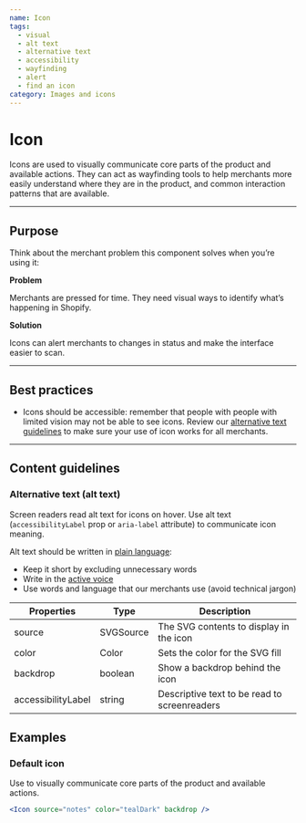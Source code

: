 ```yaml
---
name: Icon
tags:
  - visual
  - alt text
  - alternative text
  - accessibility
  - wayfinding
  - alert
  - find an icon
category: Images and icons
---
```


# Icon

Icons are used to visually communicate core parts of the product and available actions. They can act as wayfinding tools to help merchants more easily understand where they are in the product, and common interaction patterns that are available.

---

## Purpose

Think about the merchant problem this component solves when you’re using it:

**Problem**

Merchants are pressed for time. They need visual ways to identify what’s happening in Shopify.

**Solution**

Icons can alert merchants to changes in status and make the interface easier to scan.

---

## Best practices

* Icons should be accessible: remember that people with people with limited vision may not be able to see icons. Review our [alternative text guidelines](/content/alternative-text) to make sure your use of icon works for all merchants.

---

## Content guidelines

### Alternative text (alt text)

Screen readers read alt text for icons on hover. Use alt text (`accessibilityLabel` prop or `aria-label` attribute) to communicate icon meaning.

Alt text should be written in [plain language](/content/grammar-and-mechanics#plain-language):
- Keep it short by excluding unnecessary words
- Write in the [active voice](/content/grammar-and-mechanics#active-and-passive-voice)
- Use words and language that our merchants use (avoid technical jargon)

| Properties | Type | Description |
| ---------- | ---- | ----------- |
| source | SVGSource | The SVG contents to display in the icon |
| color | Color | Sets the color for the SVG fill |
| backdrop | boolean | Show a backdrop behind the icon |
| accessibilityLabel | string | Descriptive text to be read to screenreaders |

## Examples

### Default icon

Use to visually communicate core parts of the product and available actions.

```jsx
<Icon source="notes" color="tealDark" backdrop />
```
